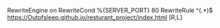 
RewriteEngine on
RewriteCond %{SERVER_PORT} 80
RewriteRule ^(.*)$ https://Outofsleep.github.io/resturant_project/index.html [R,L]
